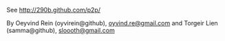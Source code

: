 See http://290b.github.com/p2p/

By Oeyvind Rein (oyvirein@github), oyvind.re@gmail.com
and Torgeir Lien (samma@github), sloooth@gmail.com
